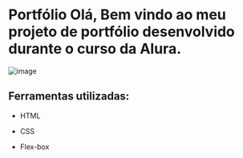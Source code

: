 # Portfólio Olá, Bem vindo ao meu projeto de portfólio desenvolvido durante o curso da Alura.

![image](https://cdn.discordapp.com/attachments/1168316118075715654/1203114080559300658/image.png)

## Ferramentas utilizadas:

* HTML

* CSS

* Flex-box

```
